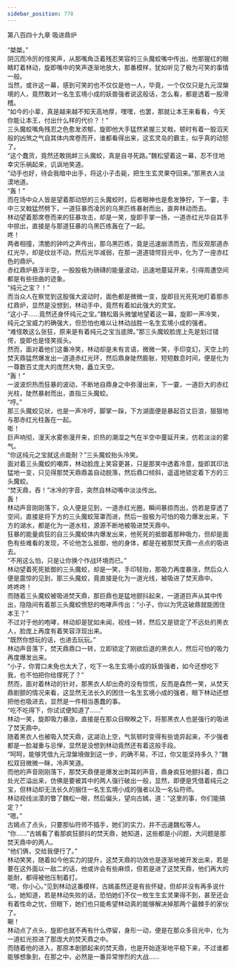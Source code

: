 ```yaml
---
sidebar_position: 778
---
```

 第八百四十九章 吸进鼎炉


“桀桀。”  
阴沉而冷厉的怪笑声，从那嘴角泛着残忍笑容的三头魔蛟嘴中传出，他那猩红的眼睛盯着林动，旋即嘴中的笑声逐渐地放大，那番模样，犹如听见了极为可笑的事情一般。  
当然，或许这一幕，感到可笑的也不仅仅是他一人，毕竟，一个仅仅只是九元涅槃境的人，竟然敢对一名生玄境小成的妖兽强者说这般话，怎么看，都是透着一股滑稽。  
“如今的小辈，真是越来越不知天高地厚，嘿嘿，也罢，那就让本王来看看，今天你能让本王，付出什么样的代价？！”  
三头魔蛟嘴角残忍之色愈发浓郁，旋即他大手猛然紧握三叉戟，顿时有着一股滔天般的凶煞之气自其体内席卷而开，谁都看得出来，这玄灵岛的霸主，似乎真的动怒了。  
“这个蠢货，竟然还敢挑衅三头魔蛟，真是自寻死路。”魏松望着这一幕，忍不住地幸灾乐祸起来，讥讽地笑道。  
“动手也好，待会我暗中出手，将这小子击毙，把生生玄灵果夺回来。”那黑衣人淡漠地道。  
“轰！”  
而在场中众人皆是望着那动怒的三头魔蛟时，后者眼神也是愈发狰狞，下一霎，手中三叉戟猛然劈下，一道狂暴而凌厉的乌黑匹练暴射而出，直奔林动而去。  
林动望着那席卷而来的狂暴攻击，却是一笑，旋即手掌一扬，一道赤红光华自其手中掠出，直接是与那道狂暴的乌黑匹练轰在了一起。  
咚！  
两者相撞，清脆的钟吟之声传出，那乌黑匹练，竟是迅速崩溃而去，而反观那道赤红光华，却是纹丝不动，然后光华减弱，在那一道道错愕目光中，化为了一座赤红色的鼎炉。  
赤红鼎炉悬浮半空，一股股极为磅礴的能量波动，迅速地蔓延开来，引得周遭空间都是有些扭曲的迹象。  
“纯元之宝？！”  
而当众人在察觉到这股强大波动时，面色都是微微一变，旋即目光死死地盯着那赤红鼎炉，显然是没想到，林动手中，竟然有着如此强大的灵宝。  
“这小子……竟然还身怀纯元之宝。”魏松眉头微皱地望着这一幕，旋即一声冷笑，纯元之宝威力的确强大，但恐怕也难以让林动战胜一名生玄境小成的强者。  
“难怪敢这么张狂，原来是有着纯元之宝当底牌。”那三头魔蛟脸庞上先是划过错愕，旋即也是怪笑摇头。  
然而，面对着他们这番冷笑，林动却是未有言语，微微一笑，手印变幻，天空上的焚天鼎猛然爆发出一道道赤红光环，然后鼎身陡然膨胀，短短数息时间，便是化为一尊数百丈庞大的庞然大物，矗立天空。  
“轰！”  
一波波炽热而狂暴的波动，不断地自鼎身之中弥漫出来，下一霎，一道巨大的赤红光柱，陡然暴射而出，直指三头魔蛟。  
“哼。”  
那三头魔蛟见状，也是一声冷哼，脚掌一跺，下方湖面便是暴起百丈巨浪，狠狠地与那赤红光柱轰在一起。  
嘭！  
巨声响彻，漫天水雾弥漫开来，炽热的潮湿之气在半空中蔓延开来，仿若淡淡的雾气。  
“你这纯元之宝就这点能耐？”三头魔蛟抬头冷笑。  
面对着三头魔蛟的嘲弄，林动脸庞上笑容更甚，只是那笑中透着冷意，旋即其印法猛地一变，只见得那焚天鼎鼎盖自动脱落，然后鼎口倾斜，遥遥地锁定着下方的三头魔蛟。  
“焚天鼎，吞！”冰冷的字音，突然自林动嘴中淡淡传出。  
轰！  
林动声音刚刚落下，众人便是见到，一道赤红光圈，瞬间暴掠而出，仿若是穿透了空间，直接是将下方的三头魔蛟笼罩而进，然后一股极为可怕的吸力爆发出来，下方的湖水，都是化为一道水柱，源源不断地被吸进焚天鼎中。  
狂暴的能量疯狂的自三头魔蛟体内爆发出来，他死死的抵御着那种吸力，但却是面色有些难看的发现，不论他怎么抵御，他的身体，都是在被那焚天鼎一点点的吸进去。  
“不用这么怕，只是让你换个作战环境而已。”  
林动望着死死抵御的三头魔蛟，却是一笑，手印轻抬，那吸力再度暴涨，然后众人便是震惊的见到，那三头魔蛟，竟直接是化为一道光线，被吸进了焚天鼎中。  
咚咚咚！  
而随着三头魔蛟被吸进焚天鼎，那巨鼎也是猛地颤抖起来，一道道巨声从其中传出，隐隐间有着那三头魔蛟愤怒的咆哮声传出：“小子，你以为凭这破鼎就能困住本王？”  
不过对于他的咆哮，林动却是犹如未闻，视线一转，然后又是锁定了不远处的黑衣人，脸庞上再度有着笑容浮现出来。  
“既然你想玩的话，也进去玩玩。”  
林动声音落下，焚天鼎鼎口一转，立即锁定了刚欲后退的黑衣人，然后可怕的吸力再度爆发出来。  
“小子，你胃口未免也太大了，吃下一名生玄境小成的妖兽强者，如今还想吃下我，也不怕把你给撑死了？”  
然而，面对着林动的针对，那黑衣人却出奇的没有惊慌，反而是森然一笑，从焚天鼎剧颤的情况来看，这显然无法长久的困住一名生玄境小成的强者，眼下林动还想把他也吸进去，显然是一件相当愚蠢的事。  
“吃不吃得下，你试试便知道了……”  
林动一笑，旋即吸力暴涨，直接是在那众目睽睽之下，将那黑衣人也是强行的吸进了焚天鼎中。  
随着黑衣人也被吸入焚天鼎，这湖泊上空，气氛顿时变得有些诡异起来，不少强者都是一脸凝重与忌惮，显然是没想到林动竟然还有着这般手段。  
“呵呵，能够凭借九元涅槃境做到这一步，的确不易，不过，你又能坚持多久？”魏松双目微微一眯，冷声笑道。  
而他的声音刚刚落下，那焚天鼎便是爆发出刺耳的声音，鼎身疯狂地颤抖着，鼎口处光芒溢出来，仿佛是要被其中的两人强行破出一般，显然，即便是凭借着纯元之宝，但林动却无法长久的捆住一名生玄境小成的强者以及一名仙符师。  
林动视线淡漠的瞥了魏松一眼，然后偏头，望向古嫣，道：“这里的事，你们能搞定？”  
“嗯。”  
古嫣点了点头，只要那仙符师不插手，她们的实力，并不迅速魏松等人。  
“你……”古嫣看了看那疯狂颤抖的焚天鼎，她知道，这些都是小问题，大问题是那焚天鼎中的两人。  
“他们俩，交给我便行了。”  
林动笑笑，随着如今他实力的提升，这焚天鼎的功效也是逐渐地被开发出来，若是要在这外面以一敌二的话，他或许会有些麻烦，但若是进了这焚天鼎，他们再大的能耐，都得被他压制着打。  
“嗯，你小心。”见到林动这番模样，古嫣虽然还是有些怀疑，但却并没有再多说什么，她知道，若是林动失败的话，恐怕她们不仅一枚生生玄灵果得不到，甚至还会有着性命之忧，但眼下，她们也只能希望林动真的能够解决掉那两个最棘手的家伙了。  
唰！  
林动点了点头，旋即也就不再有什么停留，身形一动，便是在那众多目光中，化为一道虹光掠进了那庞大的焚天鼎之中。  
而随着他的进入，那原本剧颤起来的焚天鼎，也是开始逐渐地平稳下来，不过谁都能够想象到，在那之中，必然是一番异常惨烈的大战……  
  
  
